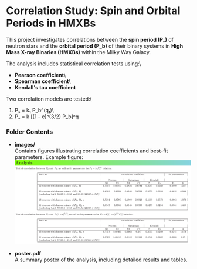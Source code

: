 # Correlation Study: Spin and Orbital Periods in HMXBs

This project investigates correlations between the **spin period (Pₛ)**
of neutron stars and the **orbital period (P_b)** of their binary
systems in **High Mass X-ray Binaries (HMXBs)** within the Milky Way
Galaxy.

The analysis includes statistical correlation tests using:\
- **Pearson coefficient**\
- **Spearman coefficient**\
- **Kendall's tau coefficient**

Two correlation models are tested:\
1. Pₛ = k₁ P_b\^(q₁)\
2. Pₛ = k \[(1 - e)\^(3/2) P_b\]\^q

### Folder Contents

-   **images/**\
    Contains figures illustrating correlation coefficients and best-fit
    parameters. Example figure:\
    ![Correlation figure](images/corr_fig1.png)

-   **poster.pdf**\
    A summary poster of the analysis, including detailed results and
    tables.
